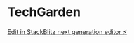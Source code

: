 # TechGarden

[Edit in StackBlitz next generation editor ⚡️](https://stackblitz.com/~/github.com/rkwm713/TechGarden)